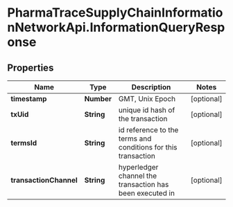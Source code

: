# PharmaTraceSupplyChainInformationNetworkApi.InformationQueryResponse

## Properties
Name | Type | Description | Notes
------------ | ------------- | ------------- | -------------
**timestamp** | **Number** | GMT, Unix Epoch | [optional] 
**txUid** | **String** | unique id hash of the transaction | [optional] 
**termsId** | **String** | id reference to the terms and conditions for this transaction | [optional] 
**transactionChannel** | **String** | hyperledger channel the transaction has been executed in | [optional] 


